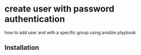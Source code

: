
# create user with password authentication
how to add user and with a specific group using ansible playbook
## Installation

